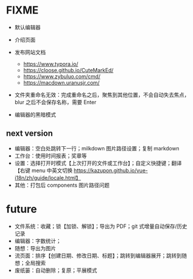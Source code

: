 # FIXME

- 默认编辑器
- 介绍页面
- 发布网站文档

  - https://www.typora.io/
  - https://cloose.github.io/CuteMarkEd/
  - https://www.zybuluo.com/cmd/
  - https://macdown.uranusjr.com/

- 文件夹重命名无效：完成重命名之后，聚焦到其他位置，不会自动失去焦点，blur 之后不会保存名称，需要 Enter
- 编辑器的黑暗模式

## next version

- 编辑器：空白处跳转下一行；milkdown 图片路径设置；复制 markdown
- 工作台：使用时间报表；奖章等
- 设置：选择打开时模式【上次打开的文件或工作台】；自定义快捷键；翻译【右键 menu 中英文切换 https://kazupon.github.io/vue-i18n/zh/guide/locale.html】
- 其他：打包后 components 图片路径问题

# future

- 文件系统：收藏；锁【加锁、解锁】；导出为 PDF；git 式增量自动保存/历史记录
- 编辑器：字数统计；
- 随想：导出为图片
- 流页面：排序【创建日期、修改日期、标题】；跳转到编辑器展开；跳转到随想；全局搜索
- 废纸篓：自动删除；复原；平展模式
